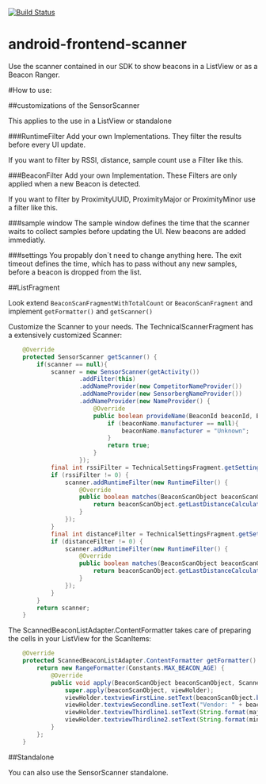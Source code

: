 [![Build Status](https://travis-ci.org/sensorberg-dev/android-frontend-scanner.svg?branch=master)](https://travis-ci.org/sensorberg-dev/android-frontend-scanner)

# android-frontend-scanner
Use the scanner contained in our SDK to show beacons in a ListView or as a Beacon Ranger.

#How to use:

##customizations of the SensorScanner

This applies to the use in a ListView or standalone

###RuntimeFilter
Add your own Implementations. They filter the results before every UI update. 

If you want to filter by RSSI, distance, sample count use a Filter like this.

###BeaconFilter
Add your own Implementation. These Filters are only applied when a new Beacon is detected.

If you want to filter by ProximityUUID, ProximityMajor or ProximityMinor use a filter like this.

###sample window
The sample window defines the time that the scanner waits to collect samples before updating the UI. New beacons are added immediatly.

###settings
You propably don´t need to change anything here. The exit timeout defines the time, which has to pass without any new samples, before a beacon is dropped from the list.


##ListFragment

Look extend ```BeaconScanFragmentWithTotalCount``` or ```BeaconScanFragment``` and implement ```getFormatter()``` and ```getScanner()```

Customize the Scanner to your needs. The TechnicalScannerFragment has a extensively customized Scanner:

```java
	@Override
    protected SensorScanner getScanner() {
        if(scanner == null){
            scanner = new SensorScanner(getActivity())
                    .addFilter(this)
                    .addNameProvider(new CompetitorNameProvider())
                    .addNameProvider(new SensorbergNameProvider())
                    .addNameProvider(new NameProvider() {
                        @Override
                        public boolean provideName(BeaconId beaconId, BeaconName beaconName) {
                            if (beaconName.manufacturer == null){
                                beaconName.manufacturer = "Unknown";
                            }
                            return true;
                        }
                    });
            final int rssiFilter = TechnicalSettingsFragment.getSetting(getActivity(), TechnicalSettingsFragment.SCANNER_LIMIT_RSSI);
            if (rssiFilter != 0) {
                scanner.addRuntimeFilter(new RuntimeFilter() {
                    @Override
                    public boolean matches(BeaconScanObject beaconScanObject) {
                        return beaconScanObject.getLastDistanceCalculation().rssi.min > -rssiFilter;
                    }
                });
            }
            final int distanceFilter = TechnicalSettingsFragment.getSetting(getActivity(), TechnicalSettingsFragment.SCANNER_LIMIT_METERS);
            if (distanceFilter != 0) {
                scanner.addRuntimeFilter(new RuntimeFilter() {
                    @Override
                    public boolean matches(BeaconScanObject beaconScanObject) {
                        return beaconScanObject.getLastDistanceCalculation().distanceInMeters < distanceFilter;
                    }
                });
            }
        }
        return scanner;
    }
```

The ScannedBeaconListAdapter.ContentFormatter takes care of preparing the cells in your ListView for the ScanItems:

```java
	@Override
    protected ScannedBeaconListAdapter.ContentFormatter getFormatter() {
        return new RangeFormatter(Constants.MAX_BEACON_AGE) {
            @Override
            public void apply(BeaconScanObject beaconScanObject, ScannedBeaconListAdapter.ViewHolder viewHolder) {
                super.apply(beaconScanObject, viewHolder);
                viewHolder.textviewFirstLine.setText(beaconScanObject.beaconName.name);
                viewHolder.textviewSecondline.setText("Vendor: " + beaconScanObject.beaconName.manufacturer);
                viewHolder.textviewThirdline1.setText(String.format(majorFormat, beaconScanObject.beaconId.getMajorId()));
                viewHolder.textviewThirdline2.setText(String.format(minorFormat, beaconScanObject.beaconId.getMinorId()));
            }
        };
    }
```

##Standalone

You can also use the SensorScanner standalone.


